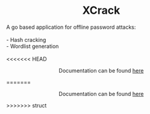 **<h1 align="center">XCrack</h1>**
<p>A go based application for offline password attacks:<br><br> - Hash cracking<br> - Wordlist generation<br><br>
<<<<<<< HEAD
<p align="center">Documentation can be found <a href=https://adzsx.github.io/docs/xcrack>here</a></p>
=======
<p align="center">Documentation can be found <a href=https://adzsx.github.io/xcrack>here</a></p>
>>>>>>> struct
